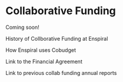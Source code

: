 # Collaborative Funding

Coming soon!

History of Collborative Funding at Enspiral

How Enspiral uses Cobudget

Link to the Financial Agreement

Link to previous collab funding annual reports